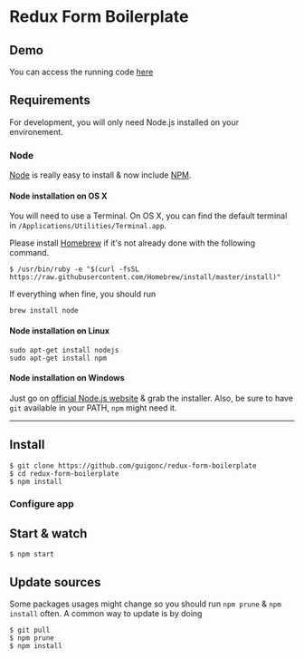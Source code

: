 # Redux Form Boilerplate

## Demo

You can access the running code [here](https://guigonc.github.io/redux-form-boilerplate/) 

## Requirements

For development, you will only need Node.js installed on your environement.

### Node

[Node](http://nodejs.org/) is really easy to install & now include [NPM](https://npmjs.org/).

#### Node installation on OS X

You will need to use a Terminal. On OS X, you can find the default terminal in
`/Applications/Utilities/Terminal.app`.

Please install [Homebrew](http://brew.sh/) if it's not already done with the following command.

    $ /usr/bin/ruby -e "$(curl -fsSL https://raw.githubusercontent.com/Homebrew/install/master/install)"

If everything when fine, you should run

    brew install node

#### Node installation on Linux

    sudo apt-get install nodejs
    sudo apt-get install npm

#### Node installation on Windows

Just go on [official Node.js website](http://nodejs.org/) & grab the installer.
Also, be sure to have `git` available in your PATH, `npm` might need it.

---

## Install

    $ git clone https://github.com/guigonc/redux-form-boilerplate
    $ cd redux-form-boilerplate
    $ npm install

### Configure app

## Start & watch

    $ npm start

## Update sources

Some packages usages might change so you should run `npm prune` & `npm install` often.
A common way to update is by doing

    $ git pull
    $ npm prune
    $ npm install
